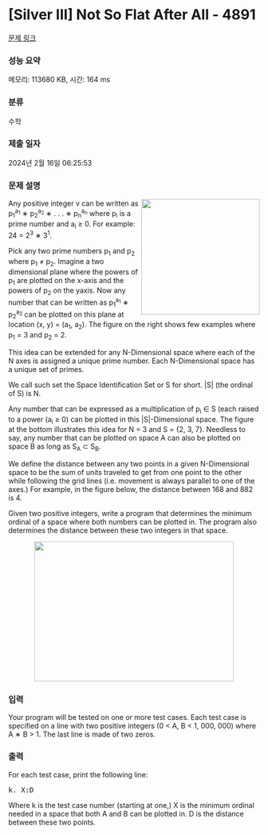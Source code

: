 # [Silver III] Not So Flat After All - 4891 

[문제 링크](https://www.acmicpc.net/problem/4891) 

### 성능 요약

메모리: 113680 KB, 시간: 164 ms

### 분류

수학

### 제출 일자

2024년 2월 16일 06:25:53

### 문제 설명

<p><img alt="" src="https://www.acmicpc.net/upload/images2/flat1.png" style="float:right; height:231px; width:237px">Any positive integer v can be written as p<sub>1</sub><sup>a<sub>1</sub></sup> ∗ p<sub>2</sub><sup>a<sub>2</sub></sup> ∗ . . . ∗ p<sub>n</sub><sup>a<sub>n</sub></sup> where p<sub>i</sub> is a prime number and a<sub>i</sub> ≥ 0. For example: 24 = 2<sup>3</sup> ∗ 3<sup>1</sup>.</p>

<p>Pick any two prime numbers p<sub>1</sub> and p<sub>2</sub> where p<sub>1</sub> ≠ p<sub>2</sub>. Imagine a two dimensional plane where the powers of p<sub>1</sub> are plotted on the x-axis and the powers of p<sub>2</sub> on the yaxis. Now any number that can be written as p<sub>1</sub><sup>a<sub>1</sub></sup> ∗ p<sub>2</sub><sup>a<sub>2</sub></sup> can be plotted on this plane at location (x, y) = (a<sub>1</sub>, a<sub>2</sub>). The figure on the right shows few examples where p<sub>1</sub> = 3 and p<sub>2</sub> = 2.</p>

<p>This idea can be extended for any N-Dimensional space where each of the N axes is assigned a unique prime number. Each N-Dimensional space has a unique set of primes.</p>

<p>We call such set the Space Identification Set or S for short. |S| (the ordinal of S) is N.</p>

<p>Any number that can be expressed as a multiplication of p<sub>i</sub> ∈ S (each raised to a power (a<sub>i</sub> ≥ 0) can be plotted in this |S|-Dimensional space. The figure at the bottom illustrates this idea for N = 3 and S = {2, 3, 7}. Needless to say, any number that can be plotted on space A can also be plotted on space B as long as S<sub>A</sub> ⊂ S<sub>B</sub>.</p>

<p>We define the distance between any two points in a given N-Dimensional space to be the sum of units traveled to get from one point to the other while following the grid lines (i.e. movement is always parallel to one of the axes.) For example, in the figure below, the distance between 168 and 882 is 4.</p>

<p>Given two positive integers, write a program that determines the minimum ordinal of a space where both numbers can be plotted in. The program also determines the distance between these two integers in that space.</p>

<p style="text-align: center;"><img alt="" src="https://www.acmicpc.net/upload/images2/flat2.png" style="height:280px; width:400px"></p>

### 입력 

 <p>Your program will be tested on one or more test cases. Each test case is specified on a line with two positive integers (0 < A, B < 1, 000, 000) where A ∗ B > 1. The last line is made of two zeros.</p>

### 출력 

 <p>For each test case, print the following line:</p>

<pre>k. X:D</pre>

<p>Where k is the test case number (starting at one,) X is the minimum ordinal needed in a space that both A and B can be plotted in. D is the distance between these two points.</p>

